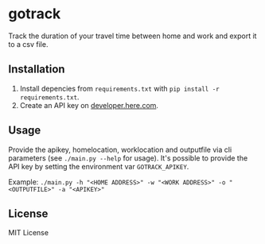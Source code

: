 # gotrack
Track the duration of your travel time between home and work and export it to a csv file. 

## Installation
1. Install depencies from `requirements.txt` with `pip install -r requirements.txt`.
2. Create an API key on
[developer.here.com](https://developer.here.com/develop/rest-apis).

## Usage
Provide the apikey, homelocation, worklocation and outputfile via cli parameters (see `./main.py --help` for usage). It's possible to provide the API key by setting the environment var `GOTRACK_APIKEY`.

Example: `./main.py -h "<HOME ADDRESS>" -w "<WORK ADDRESS>" -o "<OUTPUTFILE>" -a "<APIKEY>"`

## License
MIT License
